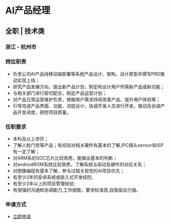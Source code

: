 
# AI产品经理
## 全职  |  技术类
### 浙江 - 杭州市

### 岗位职责
- 负责公司AI产品线移动端部署等系统产品设计、架构，设计原型并撰写PRD推动实现上线；
- 研究产品发展方向，提出新产品计划，制定和设计用户所需新产品或新功能；
- 与相关部门进行密切配合，制定产品运营计划；
- 对产品日常运营维护负责，根据用户需求持续改善产品，提升用户体验等；
- 引导完成产品界面、功能、流程设计，协调开发人员进行开发，推动及协调产品开发进度，把控项目质量。
### 任职要求
- 本科及以上学历；
- 了解人脸门禁等产品；有经验对相关硬件有基本的了解,IPC镜头sensor和ISP有一定了解；
- 对ARM系的SOC芯片比较熟悉，能做出基本的判断；
- 对androidROM系统比较熟悉，了解系统与驱动及硬件的对应关系；
- 对图像编程有基本了解，参与过相关视觉的AI项目优先；
- 有至少2年的安卓系统或嵌入式开发经历;
- 有至少2年以上的项目管理经验;
- 有很强的沟通和协调能力,工作细致，要求标准高,自我驱动力强。
### 申请方式
- <a href="mailto:hr@tuya.com?subject=求职简历-AI产品经理-来自GitHub">立即申请</a>